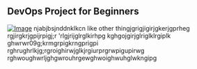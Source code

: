 ## DevOps Project for Beginners   

[![Image](https://github.com/yankils/Simple-DevOps-Project/blob/master/Devops_course.PNG "DevOps Project - CI/CD with Jenkins Ansible Docker Kubernetes ")](https://www.udemy.com/course/valaxy-devops/?referralCode=8147A5CF4C8C7D9E253F)
njabjbsjnddnklkcn
like other thingjgrigjigirjgkerjgprheg
rgjirgkrjgpijrpigj;r
'rlgjrijglrglkirhpg
kghgojgirjglriglklrgiplk
ghwrwr09g;krmgrpigkrngprigpi
rghrughrlkjg;rgroighirwjglkjrgiurprgrwpigupirwg
rghwoughwrljghgwrouhrgewghwoighwuhglwkngipg

